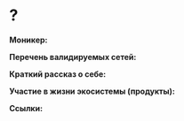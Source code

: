 # ?

**Моникер:**&#x20;

**Перечень валидируемых сетей:**



**Краткий рассказ о себе:**



**Участие в жизни экосистемы (продукты):**



**Ссылки:**
